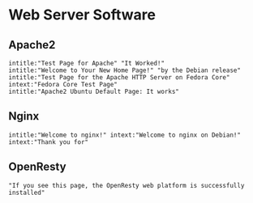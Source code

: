 # Web Server Software

## Apache2

```
intitle:"Test Page for Apache" "It Worked!"
intitle:"Welcome to Your New Home Page!" "by the Debian release"
intitle:"Test Page for the Apache HTTP Server on Fedora Core" intext:"Fedora Core Test Page"
intitle:"Apache2 Ubuntu Default Page: It works"
```

## Nginx

```
intitle:"Welcome to nginx!" intext:"Welcome to nginx on Debian!" intext:"Thank you for"
```

## OpenResty

```
"If you see this page, the OpenResty web platform is successfully installed"
```